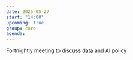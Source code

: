 ```yaml
---
date: 2025-05-27
start: "14:00"
upcoming: true
group: core
agenda: 
--- 
```

Fortnightly meeting to discuss data and AI policy